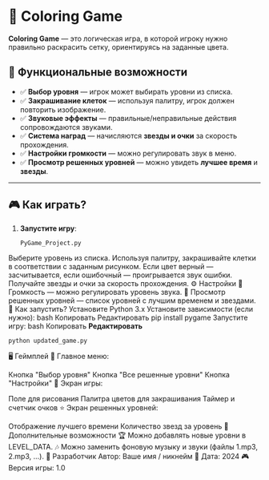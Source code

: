 # 🎨 Coloring Game

**Coloring Game** — это логическая игра, в которой игроку нужно правильно раскрасить сетку, ориентируясь на заданные цвета.

## 📌 Функциональные возможности

- ✅ **Выбор уровня** — игрок может выбирать уровни из списка.  
- ✅ **Закрашивание клеток** — используя палитру, игрок должен повторить изображение.  
- ✅ **Звуковые эффекты** — правильные/неправильные действия сопровождаются звуками.  
- ✅ **Система наград** — начисляются **звезды и очки** за скорость прохождения.  
- ✅ **Настройки громкости** — можно регулировать звук в меню.  
- ✅ **Просмотр решенных уровней** — можно увидеть **лучшее время** и **звезды**.  

---

## 🎮 Как играть?

1. **Запустите игру**:  
   ```bash
   PyGame_Project.py
Выберите уровень из списка.
Используя палитру, закрашивайте клетки в соответствии с заданным рисунком.
Если цвет верный — засчитывается, если ошибочный — проигрывается звук ошибки.
Получайте звезды и очки за скорость прохождения.
⚙ Настройки
🎵 Громкость — можно регулировать уровень звука.
📜 Просмотр решенных уровней — список уровней с лучшим временем и звездами.
📜 Как запустить?
Установите Python 3.x
Установите зависимости (если нужно):
bash
Копировать
Редактировать
pip install pygame
Запустите игру:
bash
Копировать
**Редактировать**

    python updated_game.py

🖥 Геймплей
📌 Главное меню:

Кнопка "Выбор уровня"
Кнопка "Все решенные уровни"
Кнопка "Настройки"
🎨 Экран игры:

Поле для рисования
Палитра цветов для закрашивания
Таймер и счетчик очков
⭐ Экран решенных уровней:

Отображение лучшего времени
Количество звезд за уровень
🚀 Дополнительные возможности
🏆 Можно добавлять новые уровни в LEVEL_DATA.
🎶 Можно заменить фоновую музыку и звуки (файлы 1.mp3, 2.mp3, ...).
📌 Разработчик
Автор: Ваше имя / никнейм
📅 Дата: 2024
🎮 Версия игры: 1.0